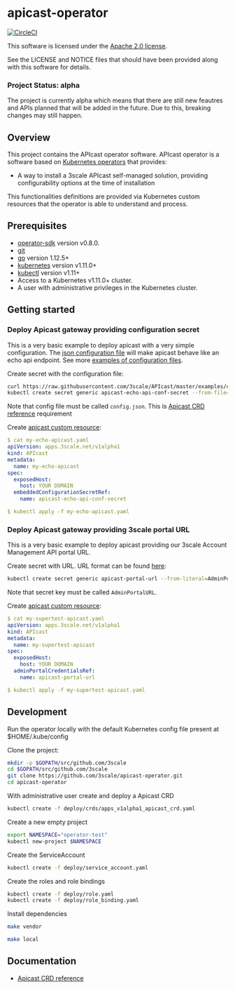 # apicast-operator

[![CircleCI](https://circleci.com/gh/3scale/apicast-operator/tree/master.svg?style=svg)](https://circleci.com/gh/3scale/apicast-operator/tree/master)

This software is licensed under the [Apache 2.0 license](https://www.apache.org/licenses/LICENSE-2.0).

See the LICENSE and NOTICE files that should have been provided along with this software for details.

### Project Status: alpha

The project is currently alpha which means that there are still new feautres
and APIs planned that will be added in the future.
Due to this, breaking changes may still happen.

## Overview

This project contains the APIcast operator software. APIcast operator is a
software based on [Kubernetes operators](https://coreos.com/operators/) that
provides:
* A way to install a 3scale APIcast self-managed solution, providing configurability
  options at the time of installation

This functionalities definitions are provided via Kubernetes custom resources
that the operator is able to understand and process.

## Prerequisites

* [operator-sdk] version v0.8.0.
* [git][git_tool]
* [go] version 1.12.5+
* [kubernetes] version v1.11.0+
* [kubectl] version v1.11+
* Access to a Kubernetes v1.11.0+ cluster.
* A user with administrative privileges in the Kubernetes cluster.

## Getting started

### Deploy Apicast gateway providing configuration secret

This is a very basic example to deploy apicast with a very simple configuration.
The [json configuration file](https://github.com/3scale/APIcast/blob/master/examples/configuration/echo.json)
will make apicast behave like an echo api endpoint.
See more [examples of configuration files](https://github.com/3scale/APIcast/tree/master/examples/configuration).

Create secret with the configuration file:

```sh
curl https://raw.githubusercontent.com/3scale/APIcast/master/examples/configuration/echo.json -o $PWD/config.json
kubectl create secret generic apicast-echo-api-conf-secret --from-file=$PWD/config.json
```

Note that config file must be called `config.json`.
This is [Apicast CRD reference](doc/apicast-crd-reference.md) requirement

Create [apicast custom resource](doc/apicast-crd-reference.md):

```yaml
$ cat my-echo-apicast.yaml
apiVersion: apps.3scale.net/v1alpha1
kind: APIcast
metadata:
  name: my-echo-apicast
spec:
  exposedHost:
    host: YOUR DOMAIN
  embeddedConfigurationSecretRef:
    name: apicast-echo-api-conf-secret

$ kubectl apply -f my-echo-apicast.yaml
```

### Deploy Apicast gateway providing 3scale portal URL

This is a very basic example to deploy apicast providing our 3scale Account Management API portal URL.

Create secret with URL. URL format can be found [here](https://github.com/3scale/APIcast/blob/master/doc/parameters.md#threescale_portal_endpoint):

```sh
kubectl create secret generic apicast-portal-url --from-literal=AdminPortalURL=MY_3SCALE_URL
```

Note that secret key must be called `AdminPortalURL`.

Create [apicast custom resource](doc/apicast-crd-reference.md):

```yaml
$ cat my-supertest-apicast.yaml
apiVersion: apps.3scale.net/v1alpha1
kind: APIcast
metadata:
  name: my-supertest-apicast
spec:
  exposedHost:
    host: YOUR DOMAIN
  adminPortalCredentialsRef:
    name: apicast-portal-url

$ kubectl apply -f my-supertest-apicast.yaml
```

## Development

Run the operator locally with the default Kubernetes config file present at $HOME/.kube/config

Clone the project:

```sh
mkdir -p $GOPATH/src/github.com/3scale
cd $GOPATH/src/github.com/3scale
git clone https://github.com/3scale/apicast-operator.git
cd apicast-operator
```

With administrative user create and deploy a Apicast CRD

```sh
kubectl create -f deploy/crds/apps_v1alpha1_apicast_crd.yaml
```

Create a new empty project

```sh
export NAMESPACE="operator-test"
kubectl new-project $NAMESPACE
```

Create the ServiceAccount

```sh
kubectl create -f deploy/service_account.yaml
```

Create the roles and role bindings

```sh
kubectl create -f deploy/role.yaml
kubectl create -f deploy/role_binding.yaml
```

Install dependencies

```sh
make vendor
```

```sh
make local
```

## Documentation

* [Apicast CRD reference](doc/apicast-crd-reference.md)

[git_tool]:https://git-scm.com/downloads
[operator-sdk]:https://github.com/operator-framework/operator-sdk
[go]:https://golang.org/
[kubernetes]:https://kubernetes.io/
[kubectl]:https://kubernetes.io/docs/tasks/tools/install-kubectl/
